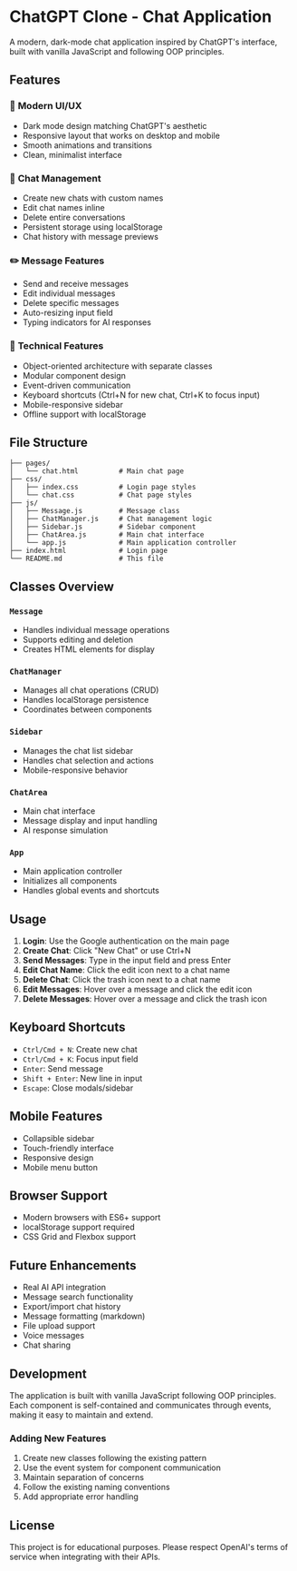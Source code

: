 # ChatGPT Clone - Chat Application

A modern, dark-mode chat application inspired by ChatGPT's interface, built with vanilla JavaScript and following OOP principles.

## Features

### 🎨 **Modern UI/UX**
- Dark mode design matching ChatGPT's aesthetic
- Responsive layout that works on desktop and mobile
- Smooth animations and transitions
- Clean, minimalist interface

### 💬 **Chat Management**
- Create new chats with custom names
- Edit chat names inline
- Delete entire conversations
- Persistent storage using localStorage
- Chat history with message previews

### ✏️ **Message Features**
- Send and receive messages
- Edit individual messages
- Delete specific messages
- Auto-resizing input field
- Typing indicators for AI responses

### 🔧 **Technical Features**
- Object-oriented architecture with separate classes
- Modular component design
- Event-driven communication
- Keyboard shortcuts (Ctrl+N for new chat, Ctrl+K to focus input)
- Mobile-responsive sidebar
- Offline support with localStorage

## File Structure

```
├── pages/
│   └── chat.html          # Main chat page
├── css/
│   ├── index.css          # Login page styles
│   └── chat.css           # Chat page styles
├── js/
│   ├── Message.js         # Message class
│   ├── ChatManager.js     # Chat management logic
│   ├── Sidebar.js         # Sidebar component
│   ├── ChatArea.js        # Main chat interface
│   └── app.js             # Main application controller
├── index.html             # Login page
└── README.md              # This file
```

## Classes Overview

### `Message`
- Handles individual message operations
- Supports editing and deletion
- Creates HTML elements for display

### `ChatManager`
- Manages all chat operations (CRUD)
- Handles localStorage persistence
- Coordinates between components

### `Sidebar`
- Manages the chat list sidebar
- Handles chat selection and actions
- Mobile-responsive behavior

### `ChatArea`
- Main chat interface
- Message display and input handling
- AI response simulation

### `App`
- Main application controller
- Initializes all components
- Handles global events and shortcuts

## Usage

1. **Login**: Use the Google authentication on the main page
2. **Create Chat**: Click "New Chat" or use Ctrl+N
3. **Send Messages**: Type in the input field and press Enter
4. **Edit Chat Name**: Click the edit icon next to a chat name
5. **Delete Chat**: Click the trash icon next to a chat name
6. **Edit Messages**: Hover over a message and click the edit icon
7. **Delete Messages**: Hover over a message and click the trash icon

## Keyboard Shortcuts

- `Ctrl/Cmd + N`: Create new chat
- `Ctrl/Cmd + K`: Focus input field
- `Enter`: Send message
- `Shift + Enter`: New line in input
- `Escape`: Close modals/sidebar

## Mobile Features

- Collapsible sidebar
- Touch-friendly interface
- Responsive design
- Mobile menu button

## Browser Support

- Modern browsers with ES6+ support
- localStorage support required
- CSS Grid and Flexbox support

## Future Enhancements

- Real AI API integration
- Message search functionality
- Export/import chat history
- Message formatting (markdown)
- File upload support
- Voice messages
- Chat sharing

## Development

The application is built with vanilla JavaScript following OOP principles. Each component is self-contained and communicates through events, making it easy to maintain and extend.

### Adding New Features

1. Create new classes following the existing pattern
2. Use the event system for component communication
3. Maintain separation of concerns
4. Follow the existing naming conventions
5. Add appropriate error handling

## License

This project is for educational purposes. Please respect OpenAI's terms of service when integrating with their APIs.
